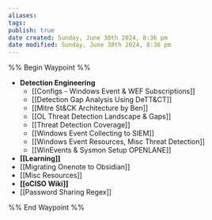 ```yaml
---
aliases: 
tags: 
publish: true
date created: Sunday, June 30th 2024, 8:36 pm
date modified: Sunday, June 30th 2024, 8:36 pm
---
```

%% Begin Waypoint %%
- **Detection Engineering**
	- [[Configs - Windows Event & WEF Subscriptions]]
	- [[Detection Gap Analysis Using DeTT&CT]]
	- [[Mitre St&CK Architecture by Ben]]
	- [[OL Threat Detection Landscape & Gaps]]
	- [[Threat Detection Coverage]]
	- [[Windows Event Collecting to SIEM]]
	- [[Windows Event Resources, Misc Threat Detection]]
	- [[WinEvents & Sysmon Setup OPENLANE]]
- **[[Learning]]**
- [[Migrating Onenote to Obsidian]]
- [[Misc Resources]]
- **[[oCISO Wiki]]**
- [[Password Sharing Regex]]

%% End Waypoint %%